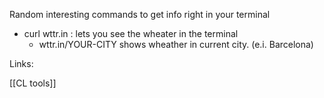 
Random interesting commands to get info right in your terminal

- curl wttr.in : lets you see the wheater in the terminal
	- wttr.in/YOUR-CITY shows wheather in current city. (e.i. Barcelona)



Links:


[[CL tools]]



